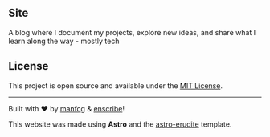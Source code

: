 ## Site

A blog where I document my projects, explore new ideas, and share what I learn along the way - mostly tech


## License

This project is open source and available under the [MIT License](LICENSE).

---

Built with &hearts; by [manfcg](https://manfcg.pl) & [enscribe](https://enscribe.dev)!

This website was made using **Astro** and the [astro-erudite](https://github.com/jktrn/astro-erudite.git) template.
